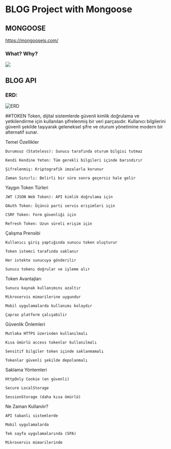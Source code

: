 # BLOG Project with Mongoose

## MONGOOSE

https://mongoosejs.com/

### What? Why?

![](./mongoose.png)

## BLOG API

### ERD:

![ERD](./erdBlogAPI.png)

##TOKEN
Token, dijital sistemlerde güvenli kimlik doğrulama ve yetkilendirme için kullanılan şifrelenmiş bir veri parçasıdır. Kullanıcı bilgilerini güvenli şekilde taşıyarak geleneksel şifre ve oturum yönetimine modern bir alternatif sunar.

Temel Özellikler

    Durumsuz (Stateless): Sunucu tarafında oturum bilgisi tutmaz

    Kendi Kendine Yeten: Tüm gerekli bilgileri içinde barındırır

    Şifrelenmiş: Kriptografik imzalarla korunur

    Zaman Sınırlı: Belirli bir süre sonra geçersiz hale gelir

Yaygın Token Türleri

    JWT (JSON Web Token): API kimlik doğrulama için

    OAuth Token: Üçüncü parti servis erişimleri için

    CSRF Token: Form güvenliği için

    Refresh Token: Uzun süreli erişim için

Çalışma Prensibi

    Kullanıcı giriş yaptığında sunucu token oluşturur

    Token istemci tarafında saklanır

    Her istekte sunucuya gönderilir

    Sunucu tokenı doğrular ve işleme alır

Token Avantajları

    Sunucu kaynak kullanımını azaltır

    Mikroservis mimarilerine uygundur

    Mobil uygulamalarda kullanımı kolaydır

    Çapraz platform çalışabilir

Güvenlik Önlemleri

    Mutlaka HTTPS üzerinden kullanılmalı

    Kısa ömürlü access tokenlar kullanılmalı

    Sensitif bilgiler token içinde saklanmamalı

    Tokenlar güvenli şekilde depolanmalı

Saklama Yöntemleri

    HttpOnly Cookie (en güvenli)

    Secure LocalStorage

    SessionStorage (daha kısa ömürlü)

Ne Zaman Kullanılır?

    API tabanlı sistemlerde

    Mobil uygulamalarda

    Tek sayfa uygulamalarında (SPA)

    Mikroservis mimarilerinde
